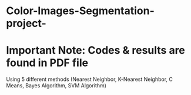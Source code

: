 # Color-Images-Segmentation-project-
# Important Note: Codes & results are found in PDF file 

Using 5 different methods (Nearest Neighbor, K-Nearest Neighbor, C Means, Bayes Algorithm, SVM Algorithm)
